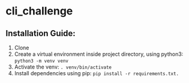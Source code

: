 # cli_challenge

## Installation Guide:
1. Clone 
2. Create a virtual environment inside project directory, using python3: `python3 -m venv venv`
3. Activate the venv: `. venv/bin/activate`
4. Install dependencies using pip: `pip install -r requirements.txt.`
